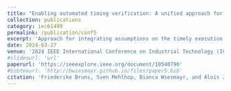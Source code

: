 ```yaml
---
title: "Enabling automated timing verification: A unified approach for industrial distributed control systems."
collection: publications
category: iec61499
permalink: /publication/conf5
excerpt: 'Approach for integrating assumptions on the timely execution of control software directly into the model, which can help evaluating these assumptions throughout the development process.'
date: 2024-03-27
venue: '2024 IEEE International Conference on Industrial Technology (ICIT)'
#slidesurl: 'url'
paperurl: 'https://ieeexplore.ieee.org/document/10540790'
#bibtexurl: 'http://bwiesmayr.github.io/files/paper5.bib'
citation: 'Friederike Bruns, Sven Mehlhop, Bianca Wiesmayr, and Alois Zoitl. Enabling automated timing verification: A unified approach for industrial distributed control systems. In 2024 IEEE International Conference on Industrial Technology (ICIT). IEEE, 2024.'
---
```

